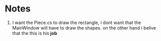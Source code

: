 ﻿# Notes


1. I want the Piece.cs to draw the rectangle, i dont want that the MainWindow will have to draw the shapes. on the other hand i belive that the this is his **job**